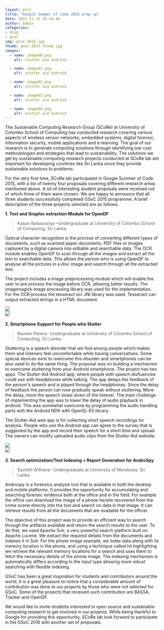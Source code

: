 ```yaml
---
layout: post
title: "Google Summer of Code 2015 wrap up"
date: 2015-11-15 16:54:46
author: Admin
categories:
- blog
- gsoc
img: gsoc-2015.jpg
thumb: gsoc-2015-thumb.jpg
images:
  - name: image00.png
    alt: stutter aid android

  - name: image01.png
    alt: stutter aid android

  - name: image02.png
    alt: stutter aid android

  - name: image03.png
    alt: stutter aid android

  - name: image04.png
    alt: stutter aid android
---
```


The Sustainable Computing Research Group (SCoRe) at University of Colombo School of Computing has conducted research covering various aspects of wireless sensor networks, embedded systems, digital forensic, information security, mobile applications and e-learning. The goal of our research is to generate computing solutions through identifying low cost methodologies and strategies that lead to sustainability. <!--more--> The solutions we get by sustainable computing research projects conducted at SCoRe lab are important for developing countries like Sri Lanka since they provide sustainable solutions to problems.

For the very first time, SCoRe lab participated in Google Summer of Code 2015, with a list of twenty four proposals covering different research areas mentioned above. A lot of interesting student proposals were received out of which three of them were chosen. We are happy to announce that all three students successfully completed GSoC 2015 programme.
A brief description of the three projects selected are as follows.

<b>1. Text and Graphic extraction Module for OpenDF</b>

>Kasun Balasooriya –Undergraduate at University of Colombo School of Computing, Sri Lanka.

Optical character recognition is the process of converting different types of documents, such as scanned paper documents, PDF files or images captured by a digital camera into editable and searchable data. The OCR module enables OpenDF to scan through all the images and extract all the text to searchable data. This allows the person who is using OpenDF to analyse all the pictures in a disc image and search through all the extracted text.

The project includes a image preprocessing module which will enable the user to pre process the image before OCR, allowing better results. The imagemagick image processing library was used for the implementation. For the OCR process the tesseract ocr JNI library was used. Tesseract can output extracted strings in a HTML document.

<div class="row">
<div class="col-md-6">
<img class="img-responsive" src="{{ "/assets/img/blog/" | prepend: site.baseurl }}{{ page.images[1].name }}">
</div>
<div class="col-md-6">
<img class="img-responsive" src="{{ "/assets/img/blog/" | prepend: site.baseurl }}{{ page.images[3].name }}">
</div>
</div>


<br/>
<b>2. Smartphone Support for People who Stutter</b>

>Raveen Perera- Undergraduate at University of Colombo School of Computing, Sri Lanka.

Stuttering is a speech disorder that we find among people which makes them and listeners feel uncomfortable while having conversations. Some special devices exist to overcome this disorder and smartphones can be also used to do the same thing. The proposal was on building a mechanism to overcome stuttering from your Android smartphone. The project has two apps. The Stutter-Aid Android app, where people with speech disfluencies could use with headphones while talking. The app delays the feedback of the person's speech and is played through the headphones. Since the delay of feedback the person can now gradually speak without stuttering. More the delay, more the speech slows down of the listener. The main challenge of implementing the app was to lower the delay of audio playback in android. This was somewhat overcome by programming the audio handling parts with the Android NDK with OpenSL-ES library.

The Stutter-Aid web app is for collecting short speech recordings for analysis. People who use the Android app can agree to the survey that is suggested by the app and record their speech for a short time and upload. The owners can modify uploaded audio clips from the Stutter-Aid website.

<div class="row">
<div class="col-md-3">
<img class="img-responsive" src="{{ "/assets/img/blog/" | prepend: site.baseurl }}{{ page.images[0].name }}">
</div>
<div class="col-md-9">
<img class="img-responsive" src="{{ "/assets/img/blog/" | prepend: site.baseurl }}{{ page.images[2].name }}">
</div>
</div>

<br/>
<b>3. Search optimization/Text Indexing + Report Generation for AndroSpy</b>

>Sachith Withana- Undergraduate at University of Moratuwa, Sri Lanka.

Androspy is a forensics analysis tool that is available in both the desktop and mobile platforms. It provides the opportunity for accumulating and searching forensic evidence both at the office and in the field. For example the office can download the image of a phone he/she recovered from the crime scene directly into the tool and search on data in that image. It can retrieve results from all the documents that are available for the officer.

The objective of this project was to provide an efficient way to search through the artifacts available and return the search results to the user. To do that, we used Apache Solr, a very powerful search platform built on Apache Lucene. We extract the required details from the documents and indexes it in Solr.  For the phone image example, we index data along with its memory location in the phone, and using a technique called hit highlighting we retrieve the relevant memory locations for a search and uses them to fetch the necessary details of the phone image.  The indexing mechanism is automatically differs according to the input type allowing more robust searching with flexible indexing.

GSoC has been a great inspiration for students and contributors around the world. It is a great pleasure to notice that a considerable amount of contribution was done to our projects by those who were not selected for GSoC. Some of the projects that received such contribution are BASSA, Tracker and OpenDF.

We would like to invite students interested in open source and sustainable computing research to get involved in our projects. While being thankful to Google for providing this opportunity, SCoRe lab look forward to participate in the GSoC 2016 with another set of proposals.
